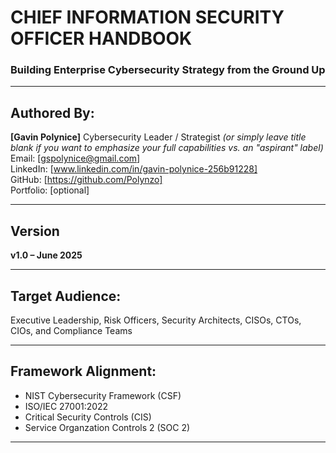 # CHIEF INFORMATION SECURITY OFFICER HANDBOOK

### Building Enterprise Cybersecurity Strategy from the Ground Up

---

## Authored By:
**[Gavin Polynice]** Cybersecurity Leader / Strategist  *(or simply leave title blank if you want to emphasize your full capabilities vs. an "aspirant" label)*
Email: [gspolynice@gmail.com]  
LinkedIn: [www.linkedin.com/in/gavin-polynice-256b91228]  
GitHub: [https://github.com/Polynzo]  
Portfolio: [optional]

---

## Version
**v1.0 – June 2025**

---

## Target Audience:
Executive Leadership, Risk Officers, Security Architects, CISOs, CTOs, CIOs, and Compliance Teams

---

## Framework Alignment:
- NIST Cybersecurity Framework (CSF)
- ISO/IEC 27001:2022
- Critical Security Controls (CIS)
- Service Organzation Controls 2 (SOC 2)
---

